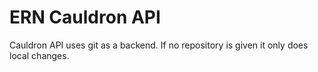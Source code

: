 ERN Cauldron API
===
Cauldron API uses git as a backend.  If no repository is given it only
does local changes.

